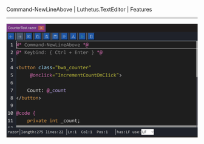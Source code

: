 Command-NewLineAbove | Luthetus.TextEditor | Features

---

![features_Command-NewLineAbove.gif](../../../Images/TextEditor/Gifs/features_Command-NewLineAbove.gif)